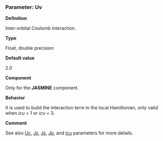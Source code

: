 ### Parameter: Uv

**Definition**

Inter-orbital Coulomb interaction.

**Type**

Float, double precision

**Default value**

2.0

**Component**

Only for the **JASMINE** component.

**Behavior**

It is used to build the interaction term in the local Hamiltonian, only valid when *icu* = 1 or *icu* = 3.

**Comment**

See also [Uc](p_uc.md), [Jz](p_jz.md), [Js](p_js.md), [Jp](p_jp.md), and [icu](p_icu.md) parameters for more details.